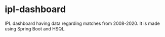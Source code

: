 # ipl-dashboard
IPL dashboard having data regarding matches from 2008-2020. It is made using Spring Boot and HSQL.
